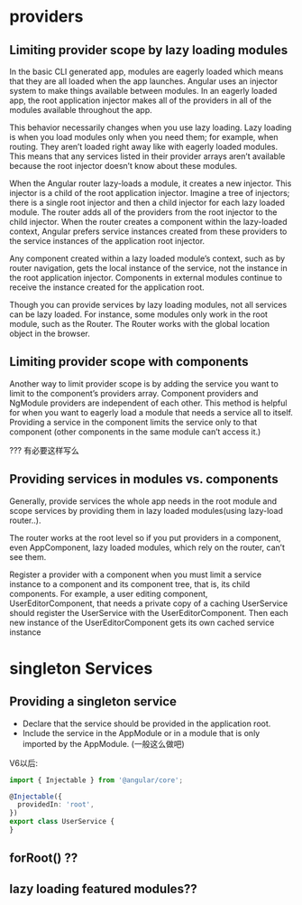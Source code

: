 # providers

## Limiting provider scope by lazy loading modules

In the basic CLI generated app, modules are eagerly loaded which means that they are all loaded when the app launches. Angular uses an injector system to make things available between modules. In an eagerly loaded app, the root application injector makes all of the providers in all of the modules available throughout the app.

This behavior necessarily changes when you use lazy loading. Lazy loading is when you load modules only when you need them; for example, when routing. They aren’t loaded right away like with eagerly loaded modules. This means that any services listed in their provider arrays aren’t available because the root injector doesn’t know about these modules.

When the Angular router lazy-loads a module, it creates a new injector. This injector is a child of the root application injector. Imagine a tree of injectors; there is a single root injector and then a child injector for each lazy loaded module. The router adds all of the providers from the root injector to the child injector. When the router creates a component within the lazy-loaded context, Angular prefers service instances created from these providers to the service instances of the application root injector.

Any component created within a lazy loaded module’s context, such as by router navigation, gets the local instance of the service, not the instance in the root application injector. Components in external modules continue to receive the instance created for the application root.

Though you can provide services by lazy loading modules, not all services can be lazy loaded. For instance, some modules only work in the root module, such as the Router. The Router works with the global location object in the browser.

## Limiting provider scope with components

Another way to limit provider scope is by adding the service you want to limit to the component’s providers array. Component providers and NgModule providers are independent of each other. This method is helpful for when you want to eagerly load a module that needs a service all to itself. Providing a service in the component limits the service only to that component (other components in the same module can’t access it.)

???
有必要这样写么

## Providing services in modules vs. components

Generally, provide services the whole app needs in the root module and scope services by providing them in lazy loaded modules(using lazy-load router..).

The router works at the root level so if you put providers in a component, even AppComponent, lazy loaded modules, which rely on the router, can’t see them.

Register a provider with a component when you must limit a service instance to a component and its component tree, that is, its child components. For example, a user editing component, UserEditorComponent, that needs a private copy of a caching UserService should register the UserService with the UserEditorComponent. Then each new instance of the UserEditorComponent gets its own cached service instance


# singleton Services

## Providing a singleton service

* Declare that the service should be provided in the application root.
* Include the service in the AppModule or in a module that is only imported by the AppModule. (一般这么做吧)


V6以后:

```ts
import { Injectable } from '@angular/core';

@Injectable({
  providedIn: 'root',
})
export class UserService {
}

```

## forRoot() ??


## lazy loading featured modules??


